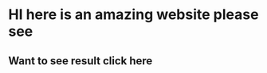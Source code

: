 <h1>HI here is an amazing website please see</h1>
<h2>Want to see result click here</h2>
<a href="moderngolf.freewebhostmost.com"></a> 
